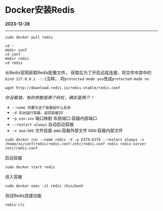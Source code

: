 # Docker安装Redis
**2023-12-28**
***

```shell
sudo docker pull redis
```

```shell
cd ~
mkdir conf
cd conf
mkdir redis
cd redis
```

从Redis官网获取Redis配置文件。
获取后为了开启远程连接，将文件中其中的```bind 127.0.0.1 -::1```注释，
将```protected-mode yes```改成```protected-mode no```
```shell
wget http://download.redis.io/redis-stable/redis.conf
```

*你没看错，有的参数是两个斜杠，确实是两个！*
- ```--name 你要为这个容器起什么名称```
- ```-d 后台运行容器，返回容器ID```
- ```-p xxx:xxx``` 端口映射
系统端口:容器内部端口
- ```--restart always``` 自动启动容器
- ```-v aaa:bbb``` 文件挂载
aaa:容器外部文件 bbb:容器内部文件
```shell
sudo docker run --name redis -d -p 6379:6379 --restart always -v /home/zx/conf/redis/redis.conf:/etc/redis.conf redis redis-server /etc/redis.conf
```

启动容器
```shell
sudo docker start redis
```

进入容器
```shell
sudo docker exec -it redis /bin/bash
```

测试Redis连接功能
```shell
redis-cli
```